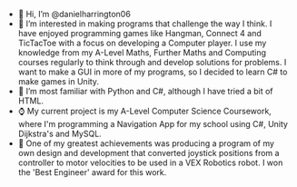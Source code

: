 - 👋 Hi, I’m @danielharrington06
- 👀 I’m interested in making programs that challenge the way I think. I have enjoyed programming games like Hangman, Connect 4 and TicTacToe with a focus on developing a Computer player. I use my knowledge from my A-Level Maths, Further Maths and Computing courses regularly to think through and develop solutions for problems. I want to make a GUI in more of my programs, so I decided to learn C# to make games in Unity.
- 🌱 I’m most familiar with Python and C#, although I have tried a bit of HTML.
- ⌚ My current project is my A-Level Computer Science Coursework, where I'm programming a Navigation App for my school using C#, Unity Dijkstra's and MySQL.
- 🥇 One of my greatest achievements was producing a program of my own design and development that converted joystick positions from a controller to motor velocities to be used in a VEX Robotics robot. I won the 'Best Engineer' award for this work.

<!---
danielharrington06/danielharrington06 is a ✨ special ✨ repository because its `README.md` (this file) appears on your GitHub profile.
You can click the Preview link to take a look at your changes.
--->
